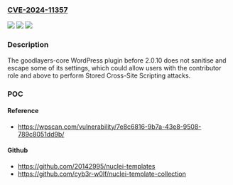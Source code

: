 ### [CVE-2024-11357](https://cve.mitre.org/cgi-bin/cvename.cgi?name=CVE-2024-11357)
![](https://img.shields.io/static/v1?label=Product&message=goodlayers-core&color=blue)
![](https://img.shields.io/static/v1?label=Version&message=0%3C%202.0.10%20&color=brighgreen)
![](https://img.shields.io/static/v1?label=Vulnerability&message=CWE-79%20Cross-Site%20Scripting%20(XSS)&color=brighgreen)

### Description

The goodlayers-core WordPress plugin before 2.0.10 does not sanitise and escape some of its settings, which could allow users with the contributor role and above to perform Stored Cross-Site Scripting attacks.

### POC

#### Reference
- https://wpscan.com/vulnerability/7e8c6816-9b7a-43e8-9508-789c8051dd9b/

#### Github
- https://github.com/20142995/nuclei-templates
- https://github.com/cyb3r-w0lf/nuclei-template-collection

